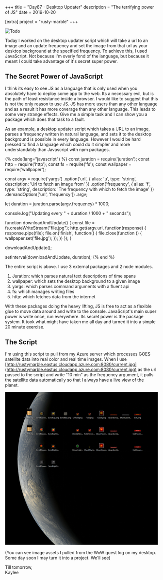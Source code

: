 +++
title = "Day87 - Desktop Updater"
description = "The terrifying power of JS"
date = 2019-10-20

[extra]
project = "rusty-marble"
+++

![Todo](./todo.svg)

Today I worked on the desktop updater script which will take a url to an image and an update frequency and set the image
from that url as your desktop background at the specified frequency. To achieve this, I used JavaScript. Not because I'm
overly fond of the language, but because it meant I could take advantage of it's secret super power.

## The Secret Power of JavaScript

I think its easy to see JS as a language that is only used when you absolutely have to deploy some app to the web. Its a
necessary evil, but is the path of least resistance inside a browser. I would like to suggest that this is not the only
reason to use JS. JS has more users than any other language and as a result it has more coverage than any other
language. This leads to some very strange effects. Give me a simple task and I can show you a package which does that
task to a fault.

As an example, a desktop updater script which takes a URL to an image, parses a frequency written in natural language,
and sets it to the desktop background is possible in every language. However I would be hard pressed to find a language
which could do it simpler and more understandably than Javascript with npm packages.

{% code(lang="javascript") %}
const juration = require('juration');
const http = require('http');
const fs = require('fs');
const wallpaper = require('wallpaper');

const argv = require('yargs')
  .option('url', {
    alias: 'u',
    type: 'string',
    description: 'Url to fetch an image from'
  })
  .option('frequency', {
    alias: 'f',
    type: 'string',
    description: 'The frequency with which to fetch the image'
  })
  .demandOption(['url', 'frequency'])
  .argv;

let duration = juration.parse(argv.frequency) * 1000;

console.log("Updating every " + duration / 1000 + " seconds");

function downloadAndUpdate() {
  const file = fs.createWriteStream("file.jpg");
  http.get(argv.url, function(response) {
    response.pipe(file);
    file.on('finish', function() {
      file.close(function () {
        wallpaper.set('file.jpg');
      });
    })
  });
}

downloadAndUpdate();

setInterval(downloadAndUpdate, duration);
{% end %}

The entire script is above. I use 3 external packages and 2 node modules.

1. Juration: which parses natural text descriptions of time spans
2. wallpaper: which sets the desktop background to a given image
3. yargs: which parses command arguments with a fluent api
4. fs: which manages writing files
5. http: which fetches data from the internet

With these packages doing the heavy lifting, JS is free to act as a flexible glue to move data around and write to the
console. JavaScript's main super power is write once, run everywhere. Its secret power is the package system. It took
what might have taken me all day and turned it into a simple 20 minute exercise.

## The Script

I'm using this script to pull from my Azure server which processes GOES satellite data into real color and real time
images. When I use
[http://rustymarble.eastus.cloudapp.azure.com:8080/current.jpg](http://rustymarble.eastus.cloudapp.azure.com:8080/current.jpg)
as the url passed to the script and write "10 min" as the frequency argument, it pulls the satellite data automatically
so that I always have a live view of the planet.

![Desktop](./desktop.png)

(You can see image assets I pulled from the WoW quest log on my desktop. Some day soon I may turn it into a project.
We'll see)

Till tomorrow,  
Kaylee
